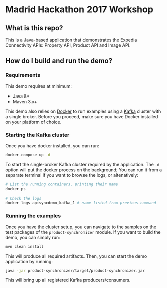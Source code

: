 # Madrid Hackathon 2017 Workshop
 
## What is this repo?

This is a Java-based application that demonstrates the Expedia Connectivity APIs: Property API, Product API and Image API.
 
## How do I build and run the demo?

### Requirements
This demo requires at minimum:

* Java 8+
* Maven 3.x+

This demo also relies on [Docker](http://www.docker.com) to run examples using a [Kafka](https://kafka.apache.org/) cluster with a single broker. Before you proceed, make sure you have Docker installed on your platform of choice.

### Starting the Kafka cluster

Once you have docker installed, you can run:

```bash
docker-compose up -d
```

To start the single-broker Kafka cluster required by the application. The `-d` option will put the docker process on the background; You can run it from a separate terminal if you want to browse the logs, or altenatively:

```bash
# List the running containers, printing their name
docker ps

# Check the logs
docker logs apisyncdemo_kafka_1 # name listed from previous command
```

### Running the examples
 
 Once you have the cluster setup, you can navigate to the samples on the test packages of the `product-synchronizer` module. If you want to build the demo, you can simply run:
 
 ```bash
 mvn clean install
 ```
 
 This will produce all required artifacts. Then, you can start the demo application by running:
 
 ```bash
java -jar product-synchronizer/target/product-synchronizer.jar
```

This will bring up all registered Kafka producers/consumers.
 

